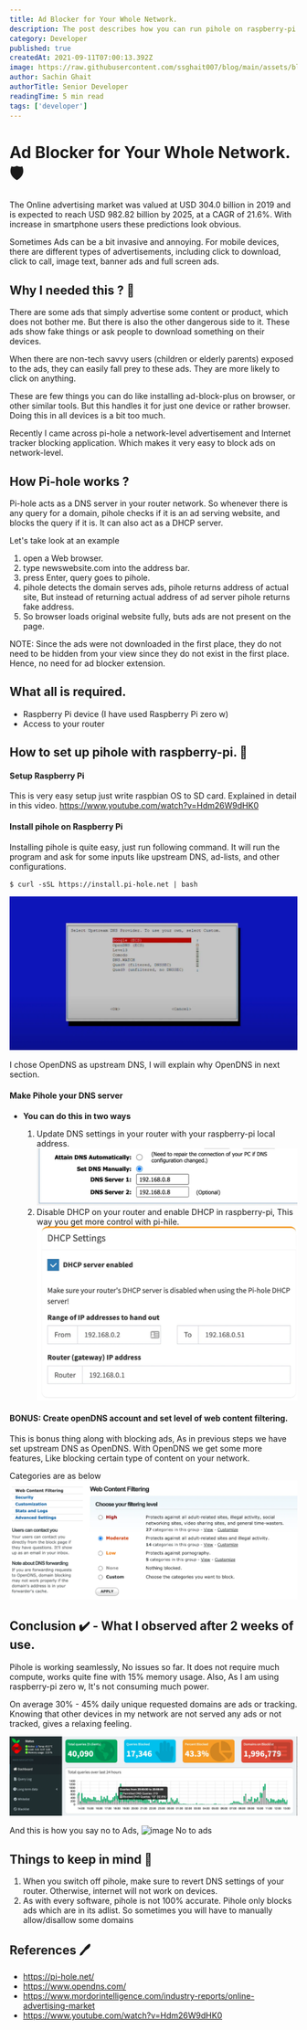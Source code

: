 ```yaml
---
title: Ad Blocker for Your Whole Network.
description: The post describes how you can run pihole on raspberry-pi to block ads.
category: Developer
published: true
createdAt: 2021-09-11T07:00:13.392Z
image: https://raw.githubusercontent.com/ssghait007/blog/main/assets/block-ads.webp
author: Sachin Ghait
authorTitle: Senior Developer
readingTime: 5 min read
tags: ['developer']
---
```


# Ad Blocker for Your Whole Network. 🛡️

The Online advertising market was valued at USD 304.0 billion in 2019 and is expected to reach USD 982.82 billion by 2025, at a CAGR of 21.6%. With increase in smartphone users these predictions look obvious.

Sometimes Ads can be a bit invasive and annoying. For mobile devices, there are different types of advertisements, including click to download, click to call, image text, banner ads and full screen ads.

## Why I needed this ? 🤷

There are some ads that simply advertise some content or product, which does not bother me. But there is also the other dangerous side to it. These ads show fake things or ask people to download something on their devices.

When there are non-tech savvy users (children or elderly parents) exposed to the ads, they can easily fall prey to these ads. They are more likely to click on anything.

These are few things you can do like installing ad-block-plus on browser, or other similar tools. But this handles it for just one device or rather browser. Doing this in all devices is a bit too much.

Recently I came across pi-hole a network-level advertisement and Internet tracker blocking application. Which makes it very easy to block ads on network-level.

## How Pi-hole works ?

Pi-hole acts as a DNS server in your router network. So whenever there is any query for a domain, pihole checks if it is an ad serving website, and blocks the query if it is.
It can also act as a DHCP server.

Let's take look at an example

1. open a Web browser.
2. type newswebsite.com into the address bar.
3. press Enter, query goes to pihole.
4. pihole detects the domain serves ads, pihole returns address of actual site, But instead of returning actual address of ad server pihole returns fake address.
5. So browser loads original website fully, buts ads are not present on the page.

NOTE: Since the ads were not downloaded in the first place, they do not need to be hidden from your view since they do not exist in the first place. Hence, no need for ad blocker extension.

## What all is required.

- Raspberry Pi device (I have used Raspberry Pi zero w)
- Access to your router

## How to set up pihole with raspberry-pi. 🔨

#### Setup Raspberry Pi

This is very easy setup just write raspbian OS to SD card.
Explained in detail in this video.
https://www.youtube.com/watch?v=Hdm26W9dHK0

#### Install pihole on Raspberry Pi

Installing pihole is quite easy, just run following command.
It will run the program and ask for some inputs like upstream DNS, ad-lists, and other configurations.

```bash{1,3-5}
$ curl -sSL https://install.pi-hole.net | bash
```

![image pihole install](https://raw.githubusercontent.com/ssghait007/blog/main/assets/pihole-install-window.webp)

I chose OpenDNS as upstream DNS, I will explain why OpenDNS in next section.

#### Make Pihole your DNS server

- **You can do this in two ways**

  1.  Update DNS settings in your router with your raspberry-pi local address.
      ![image pihole dns](https://raw.githubusercontent.com/ssghait007/blog/main/assets/router-dns-settings-pihole.webp)
  2.  Disable DHCP on your router and enable DHCP in raspberry-pi, This way you get more control with pi-hile.
      ![image pihole dhcp](https://raw.githubusercontent.com/ssghait007/blog/main/assets/pihole-dhcp.webp)

#### BONUS: Create openDNS account and set level of web content filtering.

This is bonus thing along with blocking ads, As in previous steps we have set upstream DNS as OpenDNS. With OpenDNS we get some more features,
Like blocking certain type of content on your network.

Categories are as below
![image opendns webfiltering](https://raw.githubusercontent.com/ssghait007/blog/main/assets/opendns-wen-content-filter.webp)

## Conclusion ✔️ - What I observed after 2 weeks of use.

Pihole is working seamlessly, No issues so far. It does not require much compute, works quite fine with 15% memory usage. Also, As I am using raspberry-pi zero w, It's not consuming much power.

On average 30% - 45% daily unique requested domains are ads or tracking. Knowing that other devices in my network are not served any ads or not tracked, gives a relaxing feeling.

![image pihole stats](https://raw.githubusercontent.com/ssghait007/blog/main/assets/pihole-stats-daily.webp)

And this is how you say no to Ads,
![image No to ads](https://media1.giphy.com/media/l4FGIgsVPdoRd2wbS/giphy.gif?cid=790b7611da37642de1a3e196dd373a47a5aa2632e723bb14&rid=giphy.gif&ct=g)

## Things to keep in mind 🤨

1. When you switch off pihole, make sure to revert DNS settings of your router. Otherwise, internet will not work on devices.
2. As with every software, pihole is not 100% accurate. Pihole only blocks ads which are in its adlist. So sometimes you will have to manually allow/disallow some domains

## References 🖊️

- https://pi-hole.net/
- https://www.opendns.com/
- https://www.mordorintelligence.com/industry-reports/online-advertising-market
- https://www.youtube.com/watch?v=Hdm26W9dHK0
